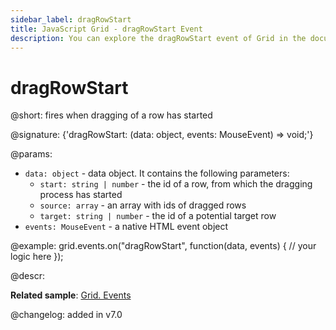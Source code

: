 ```yaml
---
sidebar_label: dragRowStart
title: JavaScript Grid - dragRowStart Event 
description: You can explore the dragRowStart event of Grid in the documentation of the DHTMLX JavaScript UI library. Browse developer guides and API reference, try out code examples and live demos, and download a free 30-day evaluation version of DHTMLX Suite.
---
```


# dragRowStart

@short: fires when dragging of a row has started

@signature: {'dragRowStart: (data: object, events: MouseEvent) => void;'}

@params:
- `data: object` - data object. It contains the following parameters:
    - `start: string | number` - the id of a row, from which the dragging process has started
    - `source: array` - an array with ids of dragged rows
    - `target: string | number` - the id of a potential target row
- `events: MouseEvent` - a native HTML event object

@example:
grid.events.on("dragRowStart", function(data, events) {
  // your logic here
});

@descr:

**Related sample**: [Grid. Events](https://snippet.dhtmlx.com/9zeyp4ds)

@changelog: added in v7.0

[comment]: # (@relatedapi: grid/api/grid_afterrowdrag_event.md grid/api/grid_afterrowdrop_event.md grid/api/grid_beforerowdrag_event.md grid/api/grid_beforerowdrop_event.md grid/api/grid_canrowdrop_event.md grid/api/grid_cancelrowdrop_event.md grid/api/grid_dragrowin_event.md grid/api/grid_dragrowout_event.md) 

[comment]: # (@related: grid/configuration.md#drag-n-drop-between-grids)
